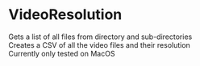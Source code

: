 # VideoResolution

Gets a list of all files from directory and sub-directories
<br>
Creates a CSV of all the video files and their resolution
<br>
Currently only tested on MacOS
